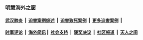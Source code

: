 
### 明慧海外之窗

####  [武汉肺炎](indexes/365.md?t=06301600) &nbsp;|&nbsp;  [迫害案例综述](indexes/328.md?t=06301600) &nbsp;|&nbsp; [迫害致死案例](indexes/277.md?t=06301600)  &nbsp;|&nbsp; [更多迫害案例](indexes/81.md?t=06301600)  &nbsp;|&nbsp; 
####  [时事评论](indexes/19.md?t=06301600) &nbsp;|&nbsp; [海外简讯](indexes/245.md?t=06301600)&nbsp;|&nbsp;  [社会支持](indexes/140.md?t=06301600) &nbsp;|&nbsp; [褒奖决议](indexes/282.md?t=06301600) &nbsp;|&nbsp; [社区报道](indexes/91.md?t=06301600)  &nbsp;|&nbsp; [天人之间](indexes/78.md?t=06301600) 

